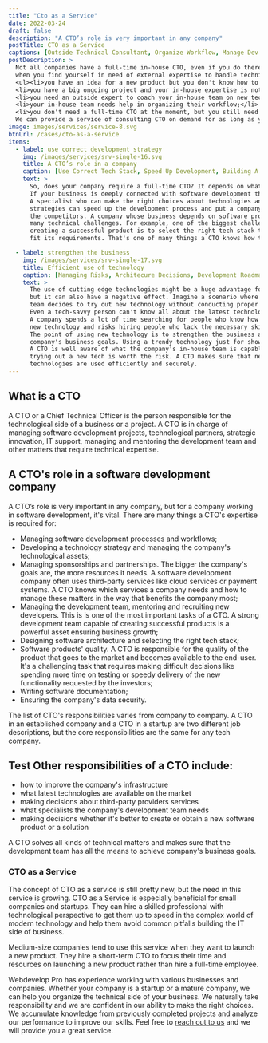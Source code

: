 ```yaml
---
title: "Cto as a Service"
date: 2022-03-24
draft: false
description: "A CTO’s role is very important in any company"
postTitle: CTO as a Service
captions: [Outside Technical Consultant, Organize Workflow, Manage Dev Team, Improve Infrastructure]
postDescription: >
  Not all companies have a full-time in-house CTO, even if you do there might come a time 
  when you find yourself in need of external expertise to handle technical challenges for your business:
  <ul><li>you have an idea for a new product but you don't know how to implement it;</li>
  <li>you have a big ongoing project and your in-house expertise is not enough to proceed;</li>
  <li>you need an outside expert to coach your in-house team on new technology trends;</li>
  <li>your in-house team needs help in organizing their workflow;</li>
  <li>you don't need a full-time CTO at the moment, but you still need someone to give you advice on technologies</li></ul>
  We can provide a service of consulting CTO on demand for as long as you need it. 
image: images/services/service-8.svg
btnUrl: /cases/cto-as-a-service
items:
  - label: use correct development strategy
    img: /images/services/srv-single-16.svg
    title: A CTO’s role in a company
    caption: [Use Correct Tech Stack, Speed Up Development, Building A Team]
    text: >
      So, does your company require a full-time CTO? It depends on what your company does. 
      If your business is deeply connected with software development the answer is definitely yes. 
      A specialist who can make the right choices about technologies and development 
      strategies can speed up the development process and put a company in front of 
      the competitors. A company whose business depends on software products faces 
      many technical challenges. For example, one of the biggest challenges in 
      creating a successful product is to select the right tech stack to 
      fit its requirements. That's one of many things a CTO knows how to do.

  - label: strengthen the business
    img: /images/services/srv-single-17.svg
    title: Efficient use of technology
    caption: [Managing Risks, Architecure Decisions, Development Roadmap]
    text: >
      The use of cutting edge technologies might be a huge advantage for a company, 
      but it can also have a negative effect. Imagine a scenario where an in-house 
      team decides to try out new technology without conducting proper research first. 
      Even a tech-savvy person can't know all about the latest technological innovations. 
      A company spends a lot of time searching for people who know how to work this 
      new technology and risks hiring people who lack the necessary skills.
      The point of using new technology is to strengthen the business and achieve the 
      company's business goals. Using a trendy technology just for show is not productive. 
      A CTO is well aware of what the company's in-house team is capable of and whether 
      trying out a new tech is worth the risk. A CTO makes sure that new 
      technologies are used efficiently and securely.
---
```


## What is a CTO

A CTO or a Chief Technical Officer is the person responsible for 
the technological side of a business or a project. 
A CTO is in charge of managing software development 
projects, technological partners, strategic innovation, 
IT support, managing and mentoring the development 
team and other matters that require technical expertise.

## A CTO's role in a software development company

A CTO’s role is very important in any company, but for a company working in software development, it's vital.
There are many things a CTO's expertise is required for:

- Managing software development processes and workflows;
- Developing a technology strategy and managing the company's technological assets;
- Managing sponsorships and partnerships. The bigger the company's goals are, 
  the more resources it needs. A software development company often 
  uses third-party services like cloud services or payment systems. 
  A CTO knows which services a company needs and how to manage 
  these matters in the way that benefits the company most;
- Managing the development team, mentoring and recruiting new developers. 
  This is is one of the most important tasks of a CTO. A strong 
  development team capable of creating successful products 
  is a powerful asset ensuring business growth;
- Designing software architecture and selecting the right tech stack;
- Software products' quality. A CTO is responsible for the quality 
  of the product that goes to the market and becomes available 
  to the end-user. It's a challenging task that requires 
  making difficult decisions like spending more time on 
  testing or speedy delivery of the new functionality requested by the investors;
- Writing software documentation;
- Ensuring the company's data security.

The list of CTO's responsibilities varies from company to company. 
A CTO in an established company and a CTO in a startup are 
two different job descriptions, but the core responsibilities are the same for any tech company.

## Test Other responsibilities of a CTO include:

- how to improve the company's infrastructure
- what latest technologies are available on the market
- making decisions about third-party providers services
- what specialists the company's development team needs
- making decisions whether it's better to create or obtain a new software product or a solution

A CTO solves all kinds of technical matters and makes sure that the development team has all the means to achieve company's business goals.

<!-- section break -->

### CTO as a Service

The concept of CTO as a service is still pretty new, but the need in this service is growing.
CTO as a Service is especially beneficial for small companies and startups. 
They can hire a skilled professional with technological perspective to get 
them up to speed in the complex world of modern technology and help 
them avoid common pitfalls building the IT side of business.

Medium-size companies tend to use this service when they want to launch a new product. 
They hire a short-term CTO to focus their time and resources on 
launching a new product rather than hire a full-time employee.

Webdevelop Pro has experience working with various businesses and companies. 
Whether your company is a startup or a mature company, we can help you organize 
the technical side of your business. We naturally take responsibility and 
we are confident in our ability to make the right choices. We accumulate 
knowledge from previously completed projects and analyze our performance to improve our skills.
Feel free to [reach out to us](/contacts) and we will provide you a great service.

